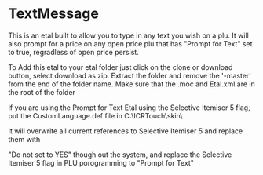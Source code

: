 # TextMessage

This is an etal built to allow you to type in any text you wish on a plu.
It will also prompt for a price on any open price plu that has "Prompt for Text" set to true,
regradless of open price persist.

To Add this etal to your etal folder just click on the clone or download button, select download as zip.
Extract the folder and remove the '-master' from the end of the folder name. 
Make sure that the .moc and Etal.xml are in the root of the folder

If you are using the Prompt for Text Etal using the Selective Itemiser 5 flag,
put the CustomLanguage.def file in C:\ICRTouch\skin\

It will overwrite all current references to Selective Itemiser 5 and replace them with

"Do not set to YES" though out the system, and replace the Selective Itemiser 5 flag
in PLU porogramming to "Prompt for Text"